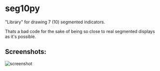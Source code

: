 # seg10py

"Library" for drawing 7 (10) segmented indicators.

Thats a bad code for the sake of being so close to real segmented displays as it's possible.

## Screenshots:

![screenshot](https://user-images.githubusercontent.com/83335375/190922388-e25efeb8-4196-4a3b-b275-67c96c683beb.png)
